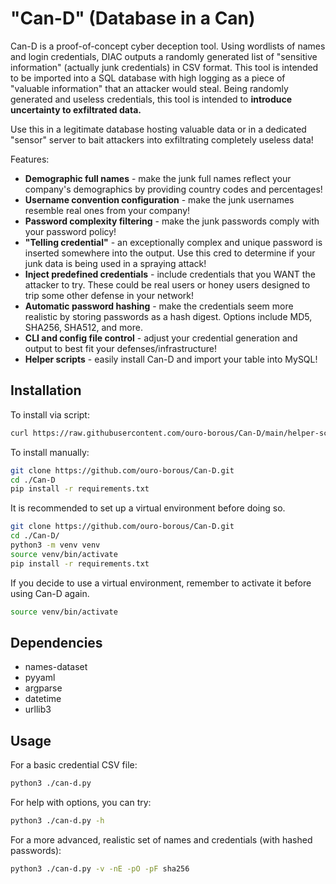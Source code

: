 # **"Can-D" (Database in a Can)**

Can-D is a proof-of-concept cyber deception tool. Using wordlists of names and login credentials, DIAC outputs a randomly generated list of "sensitive information" (actually junk credentials) in CSV format. This tool is intended to be imported into a SQL database with high logging as a piece of "valuable information" that an attacker would steal. Being randomly generated and useless credentials, this tool is intended to **introduce uncertainty to exfiltrated data.** 

Use this in a legitimate database hosting valuable data or in a dedicated "sensor" server to bait attackers into exfiltrating completely useless data!

Features:
- **Demographic full names** - make the junk full names reflect your company's demographics by providing country codes and percentages!
- **Username convention configuration** - make the junk usernames resemble real ones from your company!
- **Password complexity filtering** - make the junk passwords comply with your password policy!
- **"Telling credential"** - an exceptionally complex and unique password is inserted somewhere into the output. Use this cred to determine if your junk data is being used in a spraying attack!
- **Inject predefined credentials** - include credentials that you WANT the attacker to try. These could be real users or honey users designed to trip some other defense in your network!
- **Automatic password hashing** - make the credentials seem more realistic by storing passwords as a hash digest. Options include MD5, SHA256, SHA512, and more.
- **CLI and config file control** - adjust your credential generation and output to best fit your defenses/infrastructure!
- **Helper scripts** - easily install Can-D and import your table into MySQL!

## Installation
To install via script:
```bash
curl https://raw.githubusercontent.com/ouro-borous/Can-D/main/helper-scripts/install-can-d.sh | bash
```
To install manually: 
```bash
git clone https://github.com/ouro-borous/Can-D.git
cd ./Can-D
pip install -r requirements.txt
```
It is recommended to set up a virtual environment before doing so.
```bash
git clone https://github.com/ouro-borous/Can-D.git
cd ./Can-D/
python3 -m venv venv
source venv/bin/activate
pip install -r requirements.txt
```
If you decide to use a virtual environment, remember to activate it before using Can-D again.
```bash
source venv/bin/activate
```
## Dependencies
- names-dataset
- pyyaml
- argparse
- datetime
- urllib3
## Usage
For a basic credential CSV file:
```bash
python3 ./can-d.py
```
For help with options, you can try: 
```bash
python3 ./can-d.py -h
```
For a more advanced, realistic set of names and credentials (with hashed passwords):
```bash
python3 ./can-d.py -v -nE -pO -pF sha256
```
